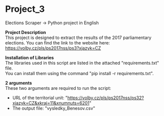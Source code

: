 # Project_3
Elections Scraper -> Python project in English

**Project Description**<br>
This project is designed to extract the results of the 2017 parliamentary elections. You can find the link to the website here:<br>
https://volby.cz/pls/ps2017nss/ps3?xjazyk=CZ

**Installation of Libraries**<br>
The libraries used in this script are listed in the attached "requirements.txt" file.<br>
You can install them using the command "pip install -r requirements.txt".

**2 arguments**<br>
These two arguments are required to run the script:<br>
* URL of the territorial unit: "https://volby.cz/pls/ps2017nss/ps32?xjazyk=CZ&xkraj=11&xnumnuts=6201"
* The output file: "vysledky_Benesov.csv"
